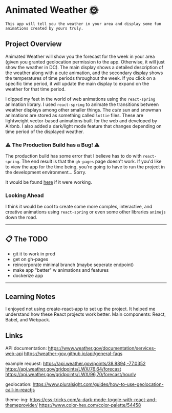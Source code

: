 # Animated Weather 🌞

```Sales Pitch
This app will tell you the weather in your area and display some fun animations created by yours truly.
```

 <!-- [See the working app!](https://kyungjinjpark.github.io/animated-weather/) -->

## Project Overview

Animated Weather will show you the forecast for the week in your area (given you granted geolocation permission to the app. Otherwise, it will just show the weather in DC). The main display shows a detailed description of the weather along with a cute animation, and the secondary display shows the temperatures of time periods throughout the week. If you click on a specific time period, it will update the main display to expand on the weather for that time period. 

I dipped my feet in the world of web animations using the `react-spring` animation library. I used `react-spring` to animate the transitions between weather displays among other smaller things. The *cute* sun and snowman animations are stored as something called `lottie` files. These are lightweight vector-based animations built for the web and developed by Airbnb. I also added a dark/light mode feature that changes depending on time period of the displayed weather.

### ⚠ The Production Build has a Bug! ⚠

The production build has some error that I believe has to do with `react-spring`. The end result is that the `gh-pages` page doesn't work. If you'd like to view the app for the time being, you're going to have to run the project in the development environment... Sorry.

It would be found [here](https://kyungjinjpark.github.io/animated-weather/) if it were working.

### Looking Ahead

I think it would be cool to create some more complex, interactive, and creative animations using `react-spring` or even some other libraries `animejs` down the road.

---

## 📋 The TODO

- git it to work in prod
- get on gh-pages
- reincorporate minimal branch (maybe seperate endpoint)  
- make app "better" w animations and features
- dockerize app

---

## Learning Notes

I enjoyed not using create-react-app to set up the project. It helped me understand how these React projects work better. Main components: React, Babel, and Webpack.

## Links

API documentation:
https://www.weather.gov/documentation/services-web-api
https://weather-gov.github.io/api/general-faqs

example request: 
https://api.weather.gov/points/38.8894,-77.0352
https://api.weather.gov/gridpoints/LWX/76,64/forecast
https://api.weather.gov/gridpoints/LWX/96,70/forecast/hourly

geolocation:
https://www.pluralsight.com/guides/how-to-use-geolocation-call-in-reactjs

theme-ing:
https://css-tricks.com/a-dark-mode-toggle-with-react-and-themeprovider/
https://www.color-hex.com/color-palette/54458
